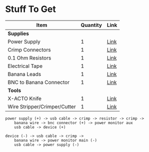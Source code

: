 # Stuff To Get

| Item | Quantity | Link
| --- | --- | ---
| **Supplies**
| Power Supply | 1 |[Link](https://www.amazon.com/Charger-Charging-FiveBox-Android-Samsung/dp/B0784217LG/ref=sr_1_14?ie=UTF8&qid=1527101816&sr=8-14&keywords=cell+phone+charger)
| Crimp Connectors | 1 | [Link](https://www.amazon.com/Ginsco-Insulated-Connector-Electrical-Connectors/dp/B01D4Q3LD4/ref=sr_1_4?s=industrial&ie=UTF8&qid=1527105670&sr=1-4&keywords=wire+crimp+connectors&dpID=51cg58qKI7L&preST=_SX342_QL70_&dpSrc=srch)
| 0.1 Ohm Resistors | 1 | [Link](https://www.amazon.com/Uxcell-a11111600ux0263-Piece-Leaded-Resistors/dp/B008LT569C/ref=sr_1_5?s=industrial&ie=UTF8&qid=1527106104&sr=1-5&keywords=.1+ohm+resistor+10W&dpID=417uCW8YZCL&preST=_SX342_QL70_&dpSrc=srch)
| Electrical Tape | 1 | [Link](https://www.amazon.com/Duck-299006-4-Inch-Utility-Electrical/dp/B001B19JLS/ref=sr_1_3?s=industrial&ie=UTF8&qid=1527106431&sr=1-3&keywords=electrical+tape)
| Banana Leads | 1 | [Link](https://www.amazon.com/ProgressiveRC-AC-BX-Banana-Plug-Extension/dp/B00CD9XO54/ref=sr_1_1?s=electronics&ie=UTF8&qid=1527106905&sr=1-1&keywords=banana+plug+extension)
| BNC to Banana Connector | 1 | [Link](https://www.amazon.com/Banana-female-Socket-Binding-Adapter/dp/B00SX0YE4W/ref=sr_1_4?s=electronics&ie=UTF8&qid=1527107621&sr=1-4&keywords=bnc+to+banana&dpID=41m9lOYy2vL&preST=_SX300_QL70_&dpSrc=srch)
| **Tools**
| X-ACTO Knife | 1 | [Link](https://www.amazon.com/X-ACTO-2-Knife-Safety-Cap/dp/B000V1QV7O/ref=sr_1_4?ie=UTF8&qid=1527103835&sr=8-4&keywords=xacto+knife&dpID=41U4ju8OaiL&preST=_SY300_QL70_&dpSrc=srch)
| Wire Stripper/Crimper/Cutter | 1 | [Link](https://www.amazon.com/VISE-GRIP-Multi-Tool-Stripper-Crimper-2078309/dp/B000JNNWQ2/ref=sr_1_3?s=industrial&ie=UTF8&qid=1527105492&sr=1-3&keywords=wire%2Bcrimper&th=1)

```na
power supply (+) -> usb cable -> crimp -> resistor -> crimp -> 
    banana wire -> bnc connector (+) -> power monitor aux
    usb cable -> device (+)

device (-) -> usb cable -> crimp ->
    banana wire -> power monitor main (-)
    usb cable -> power supply (-)
```